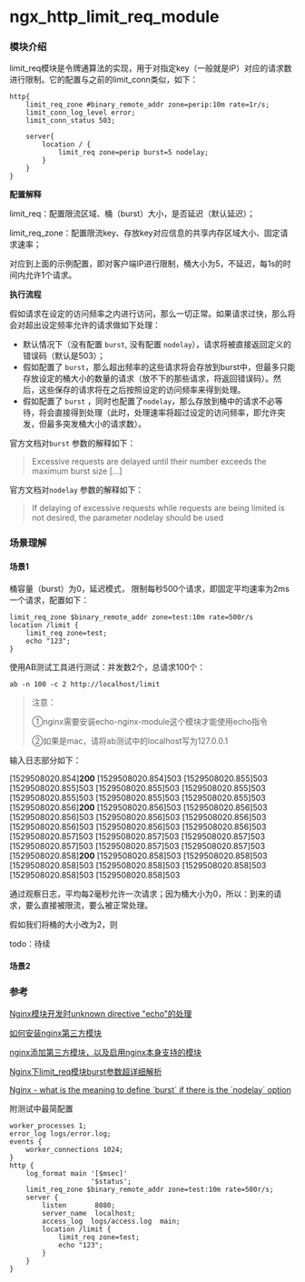 # ngx\_http\_limit\_req\_module

### 模块介绍

limit\_req模块是令牌通算法的实现，用于对指定key（一般就是IP）对应的请求数进行限制。它的配置与之前的limit\_conn类似，如下：

```text
http{
    limit_req_zone #binary_remote_addr zone=perip:10m rate=1r/s;
    limit_conn_log_level error;
    limit_conn_status 503;
    
    server{
        location / {
            limit_req zone=perip burst=5 nodelay;
        }
    }
}
```

**配置解释**

limit\_req：配置限流区域、桶（burst）大小，是否延迟（默认延迟）；

limit\_req\_zone：配置限流key、存放key对应信息的共享内存区域大小、固定请求速率；

对应到上面的示例配置，即对客户端IP进行限制，桶大小为5，不延迟，每1s的时间内允许1个请求。

**执行流程**

假如请求在设定的访问频率之内进行访问，那么一切正常。如果请求过快，那么将会对超出设定频率允许的请求做如下处理：

* 默认情况下（没有配置 `burst`, 没有配置 `nodelay`），请求将被直接返回定义的错误码（默认是503）；
* 假如配置了 `burst`，那么超出频率的这些请求将会存放到burst中，但最多只能存放设定的桶大小的数量的请求（放不下的那些请求，将返回错误码）。然后，这些保存的请求将在之后按照设定的访问频率来得到处理。
* 假如配置了 `burst` ，同时也配置了`nodelay`，那么存放到桶中的请求不必等待，将会直接得到处理（此时，处理速率将超过设定的访问频率，即允许突发，但最多突发桶大小的请求数）。

官方文档对`burst` 参数的解释如下：

> Excessive requests are delayed until their number exceeds the maximum burst size \[...\]

官方文档对`nodelay` 参数的解释如下：

> If delaying of excessive requests while requests are being limited is not desired, the parameter nodelay should be used

### 场景理解

#### 场景1

桶容量（burst）为0，延迟模式， 限制每秒500个请求，即固定平均速率为2ms一个请求，配置如下：

```text
limit_req_zone $binary_remote_addr zone=test:10m rate=500r/s
location /limit {
    limit_req zone=test;
    echo "123";
}
```

使用AB测试工具进行测试：并发数2个，总请求100个：

```text
ab -n 100 -c 2 http://localhost/limit
```

> 注意：
>
> ①nginx需要安装echo-nginx-module这个模块才能使用echo指令
>
> ②如果是mac，请将ab测试中的localhost写为127.0.0.1

输入日志部分如下：

\[1529508020.854\]**200** \[1529508020.854\]503 \[1529508020.855\]503 \[1529508020.855\]503 \[1529508020.855\]503 \[1529508020.855\]503 \[1529508020.855\]503 \[1529508020.855\]503 \[1529508020.855\]503 \[1529508020.856\]**200** \[1529508020.856\]503 \[1529508020.856\]503 \[1529508020.856\]503 \[1529508020.856\]503 \[1529508020.856\]503 \[1529508020.856\]503 \[1529508020.856\]503 \[1529508020.856\]503 \[1529508020.857\]503 \[1529508020.857\]503 \[1529508020.857\]503 \[1529508020.857\]503 \[1529508020.857\]503 \[1529508020.857\]503 \[1529508020.858\]**200** \[1529508020.858\]503 \[1529508020.858\]503 \[1529508020.858\]503 \[1529508020.858\]503 \[1529508020.858\]503 \[1529508020.858\]503 \[1529508020.858\]503

通过观察日志，平均每2毫秒允许一次请求；因为桶大小为0，所以：到来的请求，要么直接被限流，要么被正常处理。

假如我们将桶的大小改为2，则

todo：待续





#### 场景2



### 参考

[Nginx模块开发时unknown directive "echo"的处理](https://www.cnblogs.com/chenzhao/p/3939613.html)

[如何安装nginx第三方模块](http://www.ttlsa.com/nginx/how-to-install-nginx-third-modules/)

[nginx添加第三方模块，以及启用nginx本身支持的模块](https://blog.csdn.net/cxm19881208/article/details/64441890)

[Nginx下limit\_req模块burst参数超详细解析](https://blog.csdn.net/hellow__world/article/details/78658041)

[Nginx - what is the meaning to define \`burst\` if there is the \`nodelay\` option](https://serverfault.com/questions/630157/nginx-what-is-the-meaning-to-define-burst-if-there-is-the-nodelay-option)

附测试中最简配置



```text
worker_processes 1;
error_log logs/error.log;
events { 
    worker_connections 1024; 
}
http { 
    log_format main '[$msec]' 
                    '$status'; 
    limit_req_zone $binary_remote_addr zone=test:10m rate=500r/s;
    server {
        listen       8080;
        server_name  localhost;
        access_log  logs/access.log  main;
        location /limit {
            limit_req zone=test;    
            echo "123";
        }
    }
}
```

```text

```

